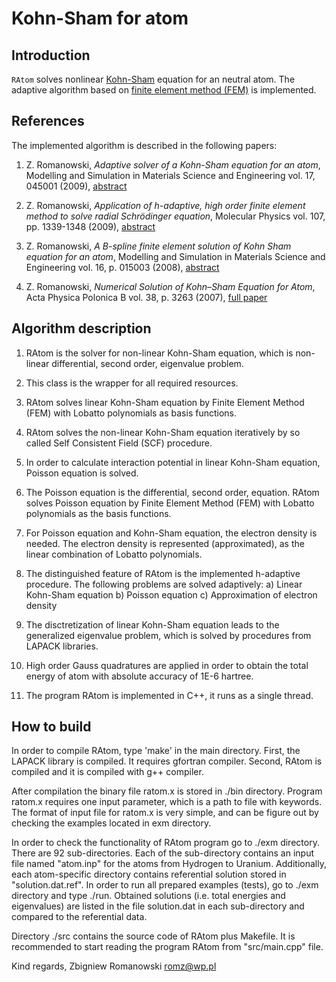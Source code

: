 # Kohn-Sham for atom

## Introduction

`RAtom` solves nonlinear [Kohn-Sham](https://en.wikipedia.org/wiki/Kohn%E2%80%93Sham_equations) equation for an neutral atom.
The adaptive algorithm based on [finite element method (FEM)](https://en.wikipedia.org/wiki/Finite_element_method) is implemented.

## References

The implemented algorithm is described in the following papers:

1. Z. Romanowski, *Adaptive solver of a Kohn-Sham equation for an atom*,
   Modelling and Simulation in Materials Science and Engineering vol. 17, 045001 (2009), [abstract](https://iopscience.iop.org/article/10.1088/0965-0393/17/4/045001/meta)
   
2. Z. Romanowski, *Application of h-adaptive, high order finite 
   element method to solve radial Schrödinger equation*,
   Molecular Physics vol. 107, pp. 1339-1348  (2009), [abstract](https://www.tandfonline.com/doi/abs/10.1080/00268970902873554)

3. Z. Romanowski, *A B-spline finite element solution of Kohn Sham equation for an atom*,
   Modelling and Simulation in Materials Science and Engineering vol. 16, p. 015003 (2008),
   [abstract](http://iopscience.iop.org/article/10.1088/0965-0393/16/1/015003/meta)

4. Z. Romanowski, *Numerical Solution of Kohn–Sham Equation for Atom*,
   Acta Physica Polonica B vol. 38, p. 3263 (2007),
   [full paper](http://www.actaphys.uj.edu.pl/fulltext?series=Reg&vol=38&page=3263)


## Algorithm description 

1. RAtom is the solver for non-linear Kohn-Sham equation, which is
   non-linear differential, second order, eigenvalue problem.

2. This class is the wrapper for all required resources.

3. RAtom solves linear Kohn-Sham equation by Finite Element Method (FEM)
   with Lobatto polynomials as basis functions.

4. RAtom solves the non-linear Kohn-Sham equation iteratively
   by so called Self Consistent Field (SCF) procedure.

5. In order to calculate interaction potential in linear Kohn-Sham equation,
   Poisson equation is solved.

6. The Poisson equation is the differential, second order, equation.
   RAtom solves Poisson equation by Finite Element Method (FEM) with
   Lobatto polynomials as the basis functions.

7. For Poisson equation and Kohn-Sham equation, the electron density is needed.
   The electron density is represented (approximated), as the linear
   combination of Lobatto polynomials.

8. The distinguished feature of RAtom is the implemented h-adaptive procedure.
   The following problems are solved adaptively:
      a) Linear Kohn-Sham equation
      b) Poisson equation
      c) Approximation of electron density

9. The disctretization of linear Kohn-Sham equation leads to the generalized eigenvalue problem,
   which is solved by procedures from LAPACK libraries.


10. High order Gauss quadratures are applied in order to obtain 
    the total energy of atom with absolute accuracy of 1E-6 hartree.

11. The program RAtom is implemented in C++, it runs as a single thread. 


## How to build

In order to compile RAtom, type 'make' in the main directory.
First, the LAPACK library is compiled. It requires gfortran compiler.
Second, RAtom is compiled and it is compiled with g++ compiler.

After compilation the binary file ratom.x is stored in ./bin directory.
Program ratom.x requires one input parameter, which is a path to file
with keywords. The format of input file for ratom.x is very simple, and can be
figure out by checking the examples located in exm directory.

In order to check the functionality of RAtom program go to ./exm directory.
There are 92 sub-directories. Each of the sub-directory
contains an input file named "atom.inp" for the atoms from Hydrogen to Uranium.
Additionally, each atom-specific directory contains referential solution stored in
"solution.dat.ref". 
In order to run all prepared examples (tests), go to ./exm directory and type ./run.
Obtained solutions (i.e. total energies and eigenvalues) are listed
in the file solution.dat in each sub-directory and compared to the referential data.

Directory ./src contains the source code of RAtom plus Makefile. 
It is recommended to start reading the program RAtom
from "src/main.cpp" file.


Kind regards,
Zbigniew Romanowski
romz@wp.pl

